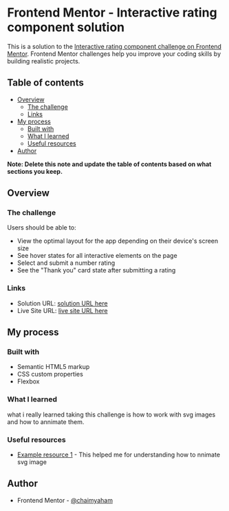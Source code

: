 # Frontend Mentor - Interactive rating component solution

This is a solution to the [Interactive rating component challenge on Frontend Mentor](https://www.frontendmentor.io/challenges/interactive-rating-component-koxpeBUmI). Frontend Mentor challenges help you improve your coding skills by building realistic projects. 

## Table of contents

- [Overview](#overview)
  - [The challenge](#the-challenge)
  - [Links](#links)
- [My process](#my-process)
  - [Built with](#built-with)
  - [What I learned](#what-i-learned)
  - [Useful resources](#useful-resources)
- [Author](#author)


**Note: Delete this note and update the table of contents based on what sections you keep.**

## Overview

### The challenge

Users should be able to:

- View the optimal layout for the app depending on their device's screen size
- See hover states for all interactive elements on the page
- Select and submit a number rating
- See the "Thank you" card state after submitting a rating

### Links

- Solution URL: [solution URL here](https://github.com/chaimyaham/interactive-rating-component-main)
- Live Site URL: [live site URL here](hhttps://chaimyaham.github.io/interactive-rating-component-main/)

## My process

### Built with

- Semantic HTML5 markup
- CSS custom properties
- Flexbox

### What I learned

what i really learned taking this challenge is how to work with svg images and how to annimate them.




### Useful resources

- [Example resource 1](https://www.youtube.com/watch?v=gWai7fYp9PY&ab_channel=DevEd) - This helped me for understanding how to nnimate svg image


## Author


- Frontend Mentor - [@chaimyaham](https://www.frontendmentor.io/profile/chaimyaham)



